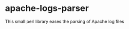 apache-logs-parser
==================

This small perl library eases the parsing of Apache log files